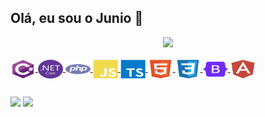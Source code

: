 ## Olá, eu sou o Junio 👋
<div align="center">
  <a href="https://github.com/juniouhs">
<!--   <img height="180em" src="https://github-readme-stats.vercel.app/api?username=juniouhs&show_icons=true&theme=dark&include_all_commits=true&count_private=true"/> -->
  <img height="180em" src="https://github-readme-stats.vercel.app/api/top-langs/?username=juniouhs&layout=compact&langs_count=7&theme=dark"/>
</div>
<div style="display: inline_block"><br>
  <img align="center" alt="Junio-Csharp" height="30" width="40" src="https://raw.githubusercontent.com/devicons/devicon/master/icons/csharp/csharp-original.svg">
  <img align="center" alt="Junio-DotNetCore" height="30" width="40" src="https://github.com/devicons/devicon/blob/master/icons/dotnetcore/dotnetcore-original.svg">
  <!--<img align="center" alt="Junio-Java" height="30" width="40" src="https://github.com/devicons/devicon/blob/master/icons/java/java-original.svg">-->
  <img align="center" alt="Junio-PHP" height="30" width="40" src="https://github.com/devicons/devicon/blob/master/icons/php/php-plain.svg">
  <img align="center" alt="Junio-Js" height="30" width="40" src="https://raw.githubusercontent.com/devicons/devicon/master/icons/javascript/javascript-plain.svg">
  <img align="center" alt="Junio-Ts" height="30" width="40" src="https://raw.githubusercontent.com/devicons/devicon/master/icons/typescript/typescript-plain.svg">
  <img align="center" alt="Junio-HTML" height="30" width="40" src="https://raw.githubusercontent.com/devicons/devicon/master/icons/html5/html5-original.svg">
  <img align="center" alt="Junio-CSS" height="30" width="40" src="https://raw.githubusercontent.com/devicons/devicon/master/icons/css3/css3-original.svg">
  <img align="center" alt="Junio-Bootstrap" height="30" width="40" src="https://github.com/devicons/devicon/blob/master/icons/bootstrap/bootstrap-plain.svg">
  <img align="center" alt="Junio-Angular" height="30" width="40" src="https://github.com/devicons/devicon/blob/master/icons/angularjs/angularjs-plain.svg">
</div>

##
<div>
  <!--<a href="https://instagram.com/junio_uhs" target="_blank"><img src="https://img.shields.io/badge/-Instagram-%23E4405F?style=for-the-badge&logo=instagram&logoColor=white" target="_blank"></a>-->
 <a href="https://www.linkedin.com/in/junio-nunes-8609a1183/" target="_blank"><img src="https://img.shields.io/badge/LinkedIn-0077B5?style=for-the-badge&logo=linkedin&logoColor=white" target="_blank"></a> 
  <a href = "mailto:junionunes98@gmail.com"><img src="https://img.shields.io/badge/-Gmail-%23333?style=for-the-badge&logo=gmail&logoColor=white" target="_blank"></a>
    
</div>
<!--
**JunioUHS/JunioUHS** is a ✨ _special_ ✨ repository because its `README.md` (this file) appears on your GitHub profile.

Here are some ideas to get you started:

- 🔭 I’m currently working on ...
- 🌱 I’m currently learning ...
- 👯 I’m looking to collaborate on ...
- 🤔 I’m looking for help with ...
- 💬 Ask me about ...
- 📫 How to reach me: ...
- 😄 Pronouns: ...
- ⚡ Fun fact: ...
-->
